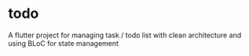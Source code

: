 # todo

A flutter project for managing task / todo list with clean architecture and using BLoC for state management
